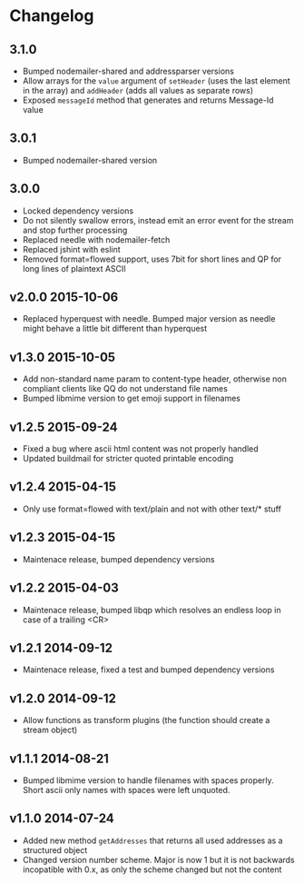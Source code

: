 # Changelog

## 3.1.0

  * Bumped nodemailer-shared and addressparser versions
  * Allow arrays for the `value` argument of `setHeader` (uses the last element in the array) and `addHeader` (adds all values as separate rows)
  * Exposed `messageId` method that generates and returns Message-Id value

## 3.0.1

  * Bumped nodemailer-shared version

## 3.0.0

  * Locked dependency versions
  * Do not silently swallow errors, instead emit an error event for the stream and stop further processing
  * Replaced needle with nodemailer-fetch
  * Replaced jshint with eslint
  * Removed format=flowed support, uses 7bit for short lines and QP for long lines of plaintext ASCII

## v2.0.0 2015-10-06

  * Replaced hyperquest with needle. Bumped major version as needle might behave a little bit different than hyperquest

## v1.3.0 2015-10-05

  * Add non-standard name param to content-type header, otherwise non compliant clients like QQ do not understand file names
  * Bumped libmime version to get emoji support in filenames

## v1.2.5 2015-09-24

  * Fixed a bug where ascii html content was not properly handled
  * Updated buildmail for stricter quoted printable encoding

## v1.2.4 2015-04-15

  * Only use format=flowed with text/plain and not with other text/* stuff

## v1.2.3 2015-04-15

  * Maintenace release, bumped dependency versions

## v1.2.2 2015-04-03

  * Maintenace release, bumped libqp which resolves an endless loop in case of a trailing &lt;CR&gt;

## v1.2.1 2014-09-12

  * Maintenace release, fixed a test and bumped dependency versions

## v1.2.0 2014-09-12

  * Allow functions as transform plugins (the function should create a stream object)

## v1.1.1 2014-08-21

  * Bumped libmime version to handle filenames with spaces properly. Short ascii only names with spaces were left unquoted.

## v1.1.0 2014-07-24

  * Added new method `getAddresses` that returns all used addresses as a structured object
  * Changed version number scheme. Major is now 1 but it is not backwards incopatible with 0.x, as only the scheme changed but not the content
